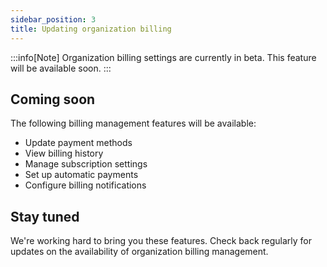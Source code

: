 ```yaml
---
sidebar_position: 3
title: Updating organization billing
---
```


:::info[Note]
Organization billing settings are currently in beta. This feature will be available soon.
:::

## Coming soon

The following billing management features will be available:

- Update payment methods
- View billing history
- Manage subscription settings
- Set up automatic payments
- Configure billing notifications

## Stay tuned

We're working hard to bring you these features. Check back regularly for updates on the availability of organization billing management.